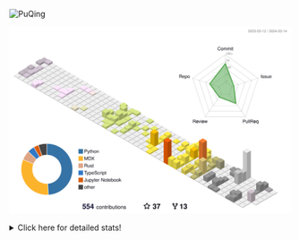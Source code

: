 ![PuQing](https://user-images.githubusercontent.com/27223114/171565019-9a56fae6-b08b-421f-99db-7e830da42371.png)

![](./profile-3d-contrib/profile-season-animate.svg)

<details>
<summary>Click here for detailed stats!</summary>

<!--START_SECTION:waka-->
![Lines of code](https://img.shields.io/badge/From%20Hello%20World%20I%27ve%20Written-1.2%20million%20lines%20of%20code-blue)

**🐱 My GitHub Data** 

> 📦 278.0 kB Used in GitHub's Storage 
 > 
> 🏆 166 Contributions in the Year 2024
 > 
> 🚫 Not Opted to Hire
 > 
> 📜 46 Public Repositories 
 > 
> 🔑 27 Private Repositories 
 > 
**I'm an Early 🐤** 

```text
🌞 Morning                482 commits         ██░░░░░░░░░░░░░░░░░░░░░░░   07.48 % 
🌆 Daytime                2999 commits        ████████████░░░░░░░░░░░░░   46.56 % 
🌃 Evening                1145 commits        ████░░░░░░░░░░░░░░░░░░░░░   17.78 % 
🌙 Night                  1815 commits        ███████░░░░░░░░░░░░░░░░░░   28.18 % 
```


📊 **This Week I Spent My Time On** 

```text
💬 Programming Languages: 
TypeScript               9 hrs 16 mins       ██████████░░░░░░░░░░░░░░░   41.14 % 
Python                   8 hrs 7 mins        █████████░░░░░░░░░░░░░░░░   35.98 % 
Rust                     2 hrs 37 mins       ███░░░░░░░░░░░░░░░░░░░░░░   11.64 % 
Bash                     52 mins             █░░░░░░░░░░░░░░░░░░░░░░░░   03.89 % 
JSON                     38 mins             █░░░░░░░░░░░░░░░░░░░░░░░░   02.83 % 

🔥 Editors: 
VS Code                  22 hrs 31 mins      █████████████████████████   99.82 % 
Obsidian                 2 mins              ░░░░░░░░░░░░░░░░░░░░░░░░░   00.18 % 

💻 Operating System: 
WSL                      12 hrs 58 mins      ██████████████░░░░░░░░░░░   57.53 % 
Linux                    9 hrs 18 mins       ██████████░░░░░░░░░░░░░░░   41.23 % 
Windows                  16 mins             ░░░░░░░░░░░░░░░░░░░░░░░░░   01.24 % 
```


<!--END_SECTION:waka-->
</details>
